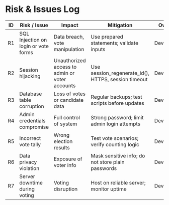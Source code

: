 # Risk & Issues Log 

| ID  | Risk / Issue                          | Impact                                  | Mitigation                                         | Owner     | Status |
|-----|--------------------------------------|----------------------------------------|---------------------------------------------------|----------|--------|
| R1  | SQL Injection on login or vote forms  | Data breach, vote manipulation         | Use prepared statements; validate inputs         | Developer | Open   |
| R2  | Session hijacking                     | Unauthorized access to admin or voter accounts | Use session_regenerate_id(), HTTPS, session timeout | Developer | Open   |
| R3  | Database table corruption             | Loss of votes or candidate data        | Regular backups; test scripts before updates     | Developer | Closed |
| R4  | Admin credentials compromise          | Full control of system                  | Strong password; limit admin login attempts      | Developer | Open   |
| R5  | Incorrect vote tally                  | Wrong election results                  | Test vote scenarios; verify counting logic       | Developer | Closed |
| R6  | Data privacy violation                | Exposure of voter info                  | Mask sensitive info; do not store plain passwords | Developer | Open   |
| R7  | Server downtime during voting         | Voting disruption                        | Host on reliable server; monitor uptime          | Developer | Open   |
